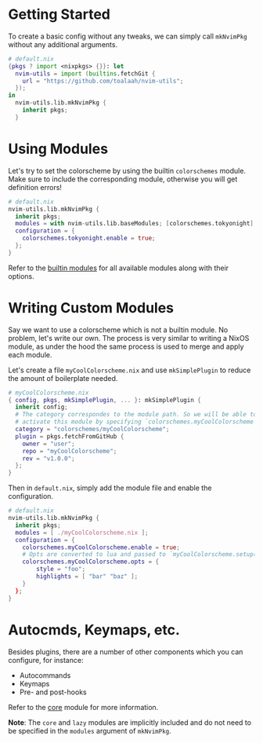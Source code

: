 # Getting Started

To create a basic config without any tweaks, we can simply call `mkNvimPkg`
without any additional arguments.

```nix
# default.nix
{pkgs ? import <nixpkgs> {}}: let
  nvim-utils = import (builtins.fetchGit {
    url = "https://github.com/toalaah/nvim-utils";
  });
in
  nvim-utils.lib.mkNvimPkg {
    inherit pkgs;
  }
```

# Using Modules

Let's try to set the colorscheme by using the builtin `colorschemes` module.
Make sure to include the corresponding module, otherwise you will get
definition errors!

```nix
# default.nix
nvim-utils.lib.mkNvimPkg {
  inherit pkgs;
  modules = with nvim-utils.lib.baseModules; [colorschemes.tokyonight];
  configuration = {
    colorschemes.tokyonight.enable = true;
  };
}
```

Refer to the [builtin modules](./modules/builtins/README.md) for all available
modules along with their options.

# Writing Custom Modules

Say we want to use a colorscheme which is not a builtin module. No problem,
let's write our own. The process is very similar to writing a NixOS module, as
under the hood the same process is used to merge and apply each module.

Let's create a file `myCoolColorscheme.nix` and use `mkSimplePlugin` to reduce
the amount of boilerplate needed.

```nix
# myCoolColorscheme.nix
{ config, pkgs, mkSimplePlugin, ... }: mkSimplePlugin {
  inherit config;
  # The category correspondes to the module path. So we will be able to
  # activate this module by specifying `colorschemes.myCoolColorscheme`
  category = "colorschemes/myCoolColorscheme";
  plugin = pkgs.fetchFromGitHub {
    owner = "user";
    repo = "myCoolColorscheme";
    rev = "v1.0.0";
  };
}
```

Then in `default.nix`, simply add the module file and enable the configuration.

```nix
# default.nix
nvim-utils.lib.mkNvimPkg {
  inherit pkgs;
  modules = [ ./myCoolColorscheme.nix ];
  configuration = {
    colorschemes.myCoolColorscheme.enable = true;
    # Opts are converted to lua and passed to `myCoolColorscheme.setup()` by lazy.nvim.
    colorschemes.myCoolColorscheme.opts = {
        style = "foo";
        highlights = [ "bar" "baz" ];
    }
  };
}
```

# Autocmds, Keymaps, etc.

Besides plugins, there are a number of other components which you can
configure, for instance:

- Autocommands
- Keymaps
- Pre- and post-hooks

Refer to the [core](./lib/README.md) module for more information.

**Note**: The `core` and `lazy` modules are implicitly included and do not need
to be specified in the `modules` argument of `mkNvimPkg`.
